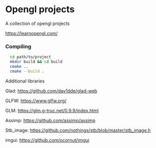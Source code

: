 # Opengl projects

A collection of opengl projects

https://learnopengl.com/

### Compiling

```bash
  cd path/to/project
  mkdir build && cd build
  cmake ..
  cmake --build .
```

Additional libraries

Glad: https://github.com/dav1dde/glad-web

GLFW: https://www.glfw.org/ 

GLM: https://glm.g-truc.net/0.9.9/index.html 

Assimp: https://github.com/assimp/assimp

Stb_image: https://github.com/nothings/stb/blob/master/stb_image.h

imgui: https://github.com/ocornut/imgui